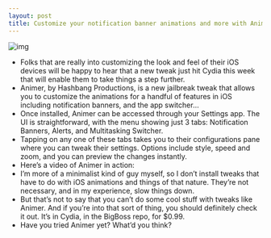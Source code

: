 ```yaml
---
layout: post
title: Customize your notification banner animations and more with Animer
---
```

![img](http://media.idownloadblog.com/wp-content/uploads/2013/03/animer-ss.jpg)
* Folks that are really into customizing the look and feel of their iOS devices will be happy to hear that a new tweak just hit Cydia this week that will enable them to take things a step further.
* Animer, by Hashbang Productions, is a new jailbreak tweak that allows you to customize the animations for a handful of features in iOS including notification banners, and the app switcher…
* Once installed, Animer can be accessed through your Settings app. The UI is straightforward, with the menu showing just 3 tabs: Notification Banners, Alerts, and Multitasking Switcher.
* Tapping on any one of these tabs takes you to their configurations pane where you can tweak their settings. Options include style, speed and zoom, and you can preview the changes instantly.
* Here’s a video of Animer in action:
* I’m more of a minimalist kind of guy myself, so I don’t install tweaks that have to do with iOS animations and things of that nature. They’re not necessary, and in my experience, slow things down.
* But that’s not to say that you can’t do some cool stuff with tweaks like Animer. And if you’re into that sort of thing, you should definitely check it out. It’s in Cydia, in the BigBoss repo, for $0.99.
* Have you tried Animer yet? What’d you think?

